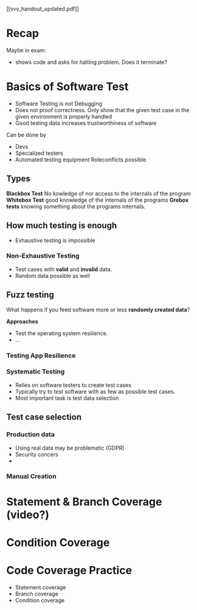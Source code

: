 [[svv_handout_updated.pdf]]

# Recap 
Maybe in exam: 
- shows code and asks for halting problem. Does it terminate?

# Basics of Software Test 
- Software Testing is not Debugging 
- Does not proof correctness. Only show that the given test case in the given environment is properly handled
- Good testing data increases trustworthiness of software

Can be done by 
- Devs
- Specialized testers
- Automated testing equipment
Roleconflicts possible. 


## Types
**Blackbox Test** No kowledge of nor access to the internals of the program
**Whitebox Test** good knowledge of the internals of the programs 
**Grebox tests** knowing something about the programs internals. 

## How much testing is enough
- Exhaustive testing is impossible 

### Non-Exhaustive Testing 
- Test cases with **valid** and **invalid** data. 
- Random data possible as well 

## Fuzz testing 
What happens if you feed software more or less **randomly created data**?

**Approaches** 
- Test the operating system resilience.
- ... 

### Testing App Resilience 

### Systematic Testing 
- Relies on software testers to create test cases
- Typically try to test software with as few as possible test cases.
- Most important task is test data selection

## Test case selection 
### Production data
- Using real data may be problematic (GDPR) 
- Security concers
- 


### Manual Creation

# Statement & Branch Coverage (video?)

# Condition Coverage

# Code Coverage Practice 
- Statement coverage
- Branch coverage
- Condition coverage

